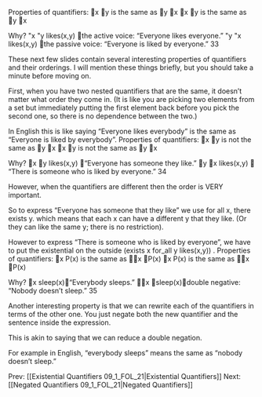 ﻿Properties of quantifiers:
x y is the same as y x
x y is the same as y x

Why?
 "x "y likes(x,y) the active voice: “Everyone likes everyone.”
 "y "x likes(x,y) the passive voice: “Everyone is liked by everyone.”
33

These next few slides contain several interesting properties of quantifiers and their orderings.  I will mention these things briefly, but you should take a minute before moving on.

First, when you have two nested quantifiers that are the same, it doesn’t matter what order they come in. (It is like you are picking two elements from a set but immediately putting the first element back before you pick the second one, so there is no dependence between the two.)

In English this is like saying “Everyone likes everybody” is the same as “Everyone is liked by everybody”.
Properties of quantifiers:
x y is not the same as y x
x y is not the same as y x

Why?
x y likes(x,y) “Everyone has someone they like.”
y x likes(x,y)  “There is someone who is liked by everyone.”
34

However, when the quantifiers are different then the order is VERY important.

So to express “Everyone has someone that they like” we use for all x, there exists y. which means that each x can have a different y that they like. (Or they can like the same y; there is no restriction).

However to express “There is someone who is liked by everyone”, we have to put the existential on the outside (exists x for_all y likes(x,y)) .
Properties of quantifiers:
x P(x) is the same as x P(x)
x P(x) is the same as x P(x)

Why?
x sleep(x)“Everybody sleeps.”
x  sleep(x)double negative: “Nobody doesn’t sleep.”
35

Another interesting property is that we can rewrite each of the quantifiers in terms of the other one. You just negate both the new quantifier and the sentence inside the expression.

This is akin to saying that we can reduce a double negation.

For example in English, “everybody sleeps” means the same as “nobody doesn’t sleep.”

Prev: [[Existential Quantifiers 09_1_FOL_21|Existential Quantifiers]]
Next: [[Negated Quantifiers 09_1_FOL_21|Negated Quantifiers]]